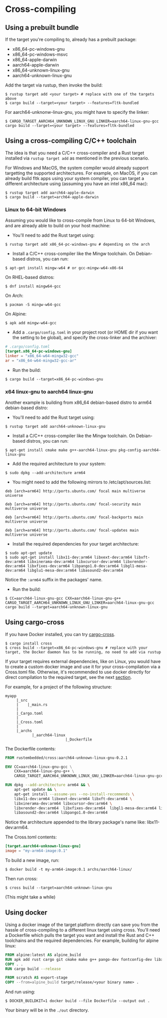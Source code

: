 # Cross-compiling


## Using a prebuilt bundle
If the target you're compiling to, already has a prebuilt package:
- x86_64-pc-windows-gnu
- x86_64-pc-windows-msvc
- x86_64-apple-darwin
- aarch64-apple-darwin
- x86_64-unknown-linux-gnu
- aarch64-unknown-linux-gnu

Add the target via rustup, then invoke the build:
```
$ rustup target add <your target> # replace with one of the targets above
$ cargo build --target=<your target> --features=fltk-bundled
```
For aarch64-unknonw-linux-gnu, you might have to specify the linker:
```
$ CARGO_TARGET_AARCH64_UNKNOWN_LINUX_GNU_LINKER=aarch64-linux-gnu-gcc cargo build --target=<your target> --features=fltk-bundled
```


## Using a cross-compiling C/C++ toolchain

The idea is that you need a C/C++ cross-compiler and a Rust target installed via `rustup target add` as mentioned in the previous scenario.

For Windows and MacOS, the system compiler would already support targetting the supported architectures. For example, on MacOS, if you can already build fltk apps using your system compiler, you can target a different architecture using (assuming you have an intel x86_64 mac):
```
$ rustup target add aarch64-apple-darwin
$ cargo build --target=arch64-apple-darwin
```

### Linux to 64-bit Windows

Assuming you would like to cross-compile from Linux to 64-bit Windows, and are already able to build on your host machine:
- You'll need to add the Rust target using:
```
$ rustup target add x86_64-pc-windows-gnu # depending on the arch
```
- Install a C/C++ cross-compiler like the Mingw toolchain. On Debian-based distros, you can run:
```
$ apt-get install mingw-w64 # or gcc-mingw-w64-x86-64
```
On RHEL-based distros:
```
$ dnf install mingw64-gcc
```
On Arch:
```
$ pacman -S mingw-w64-gcc
```
On Alpine:
```
$ apk add mingw-w64-gcc
```
- Add a `.cargo/config.toml` in your project root (or HOME dir if you want the setting to be global), and specify the cross-linker and the archiver:
```toml
# .cargo/config.toml
[target.x86_64-pc-windows-gnu]
linker = "x86_64-w64-mingw32-gcc"
ar = "x86_64-w64-mingw32-gcc-ar"
```
- Run the build:
```
$ cargo build --target=x86_64-pc-windows-gnu
```

### x64 linux-gnu to aarch64 linux-gnu

Another example is building from x86_64 debian-based distro to arm64 debian-based distro:
- You'll need to add the Rust target using:
```
$ rustup target add aarch64-unknown-linux-gnu
```
- Install a C/C++ cross-compiler like the Mingw toolchain. On Debian-based distros, you can run:
```
$ apt-get install cmake make g++-aarch64-linux-gnu pkg-config-aarch64-linux-gnu
```
- Add the required architecture to your system:
```
$ sudo dpkg --add-architecture arm64
```
- You might need to add the following mirrors to /etc/apt/sources.list:
```
deb [arch=arm64] http://ports.ubuntu.com/ focal main multiverse universe

deb [arch=arm64] http://ports.ubuntu.com/ focal-security main multiverse universe

deb [arch=arm64] http://ports.ubuntu.com/ focal-backports main multiverse universe

deb [arch=arm64] http://ports.ubuntu.com/ focal-updates main multiverse universe
```
- Install the required dependencies for your target architecture:
```
$ sudo apt-get update
$ sudo apt-get install libx11-dev:arm64 libxext-dev:arm64 libxft-dev:arm64 libxinerama-dev:arm64 libxcursor-dev:arm64 libxrender-dev:arm64 libxfixes-dev:arm64 libpango1.0-dev:arm64 libgl1-mesa-dev:arm64 libglu1-mesa-dev:arm64 libasound2-dev:arm64
```
Notice the `:arm64` suffix in the packages' name.
- Run the build:
```
$ CC=aarch64-linux-gnu-gcc CXX=aarch64-linux-gnu-g++ CARGO_TARGET_AARCH64_UNKNOWN_LINUX_GNU_LINKER=aarch64-linux-gnu-gcc cargo build --target=aarch64-unknown-linux-gnu
```

## Using cargo-cross
If you have Docker installed, you can try [cargo-cross](https://github.com/rust-embedded/cross).
```
$ cargo install cross
$ cross build --target=x86_64-pc-windows-gnu # replace with your target, the Docker daemon has to be running, no need to add via rustup
```

If your target requires external dependencies, like on Linux, you would have to create a custom docker image and use it for your cross-compilation via a Cross.toml file. Otherwise, it's recommended to use docker directly for direct compilation to the required target, see the next [section](Cross-Compiling#using-docker).

For example, for a project of the following structure:
```
myapp
     |_src
     |    |_main.rs    
     |
     |_Cargo.toml
     |
     |_Cross.toml
     |
     |_archs
            |_aarch64-linux
                           |_Dockerfile
```

The Dockerfile contents:
```dockerfile
FROM rustembedded/cross:aarch64-unknown-linux-gnu-0.2.1

ENV CC=aarch64-linux-gnu-gcc \
    CXX=aarch64-linux-gnu-g++ \
    CARGO_TARGET_AARCH64_UNKNOWN_LINUX_GNU_LINKER=aarch64-linux-gnu-gcc

RUN dpkg --add-architecture arm64 && \
    apt-get update && \
    apt-get install --assume-yes --no-install-recommends \
    libx11-dev:arm64 libxext-dev:arm64 libxft-dev:arm64 \
    libxinerama-dev:arm64 libxcursor-dev:arm64 \
    libxrender-dev:arm64  libxfixes-dev:arm64  libgl1-mesa-dev:arm64 libglu1-mesa-dev:arm64 \
    libasound2-dev:arm64 libpango1.0-dev:arm64
```
Notice the architecture appended to the library package's name like: libx11-dev:arm64.

The Cross.toml contents:
```toml
[target.aarch64-unknown-linux-gnu]
image = "my-arm64-image:0.1"
```

To build a new image, run:
```
$ docker build -t my-arm64-image:0.1 archs/aarch64-linux/
```

Then run cross:
```
$ cross build --target=aarch64-unknown-linux-gnu
```
(This might take a while)

## Using docker
Using a docker image of the target platform directly can save you from the hassle of cross-compiling to a different linux target using cross.
You'll need a Dockerfile which pulls the target you want and install the Rust and C++ toolchains and the required dependencies.
For example, building for alpine linux:
```dockerfile
FROM alpine:latest AS alpine_build
RUN apk add rust cargo git cmake make g++ pango-dev fontconfig-dev libxinerama-dev libxfixes-dev libxcursor-dev
COPY . .
RUN cargo build --release

FROM scratch AS export-stage
COPY --from=alpine_build target/release/<your binary name> .
```
And run using:
```
$ DOCKER_BUILDKIT=1 docker build --file Dockerfile --output out .
```
Your binary will be in the `./out` directory.
